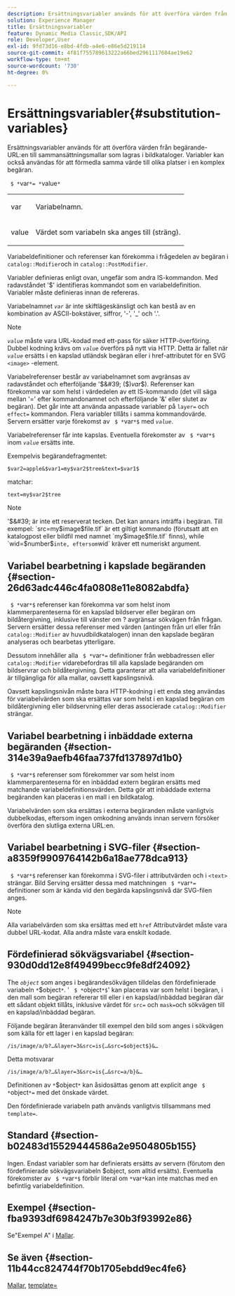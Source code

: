 ```yaml
---
description: Ersättningsvariabler används för att överföra värden från begärande-URL:en till sammansättningsmallar som lagras i bildkataloger. Variabler kan också användas för att förmedla samma värde till olika platser i en komplex begäran.
solution: Experience Manager
title: Ersättningsvariabler
feature: Dynamic Media Classic,SDK/API
role: Developer,User
exl-id: 9fd73d16-e8bd-4fdb-a4e6-e86e5d219114
source-git-commit: 4f81f755789613222a66bed2961117604ae19e62
workflow-type: tm+mt
source-wordcount: '730'
ht-degree: 0%

---
```


# Ersättningsvariabler{#substitution-variables}

Ersättningsvariabler används för att överföra värden från begärande-URL:en till sammansättningsmallar som lagras i bildkataloger. Variabler kan också användas för att förmedla samma värde till olika platser i en komplex begäran.

` $ *`var`*= *`value`*`

<table id="simpletable_EFEC66C23CE949EFACDC415A954DF323"> 
 <tr class="strow"> 
  <td class="stentry"> <p> <span class="codeph"> <span class="varname"> var </span> </span> </p> </td> 
  <td class="stentry"> <p>Variabelnamn. </p> </td> 
 </tr> 
 <tr class="strow"> 
  <td class="stentry"> <p> <span class="codeph"> <span class="varname"> value </span> </span> </p> </td> 
  <td class="stentry"> <p>Värdet som variabeln ska anges till (sträng). </p> </td> 
 </tr> 
</table>

Variabeldefinitioner och referenser kan förekomma i frågedelen av begäran i `catalog::Modifier`och in `catalog::PostModifier`.

Variabler definieras enligt ovan, ungefär som andra IS-kommandon. Med radavståndet &#39;$&#39; identifieras kommandot som en variabeldefinition. Variabler måste definieras innan de refereras.

Variabelnamnet *`var`* är inte skiftlägeskänsligt och kan bestå av en kombination av ASCII-bokstäver, siffror, &#39;-&#39;, &#39;_&#39; och &#39;.&#39;.

>[!NOTE]
>
>*`value`* måste vara URL-kodad med ett-pass för säker HTTP-överföring. Dubbel kodning krävs om *`value`* överförs på nytt via HTTP. Detta är fallet när *`value`* ersätts i en kapslad utländsk begäran eller i href-attributet för en SVG `<image>` -element.

Variabelreferenser består av variabelnamnet som avgränsas av radavståndet och efterföljande &#39;$&#39; ($)*var*$). Referenser kan förekomma var som helst i värdedelen av ett IS-kommando (det vill säga mellan &#39;=&#39; efter kommandonamnet och efterföljande &#39;&amp;&#39; eller slutet av begäran). Det går inte att använda anpassade variabler på `layer=` och `effect=` kommandon. Flera variabler tillåts i samma kommandovärde. Servern ersätter varje förekomst av ` $ *`var`*$` med *`value`*.

Variabelreferenser får inte kapslas. Eventuella förekomster av ` $ *`var`*$` inom *`value`* ersätts inte.

Exempelvis begärandefragmentet:

`$var2=apple&$var1=my$var2$tree&text=$var1$`

matchar:

`text=my$var2$tree`

>[!NOTE]
>
>&#39;$&#39; är inte ett reserverat tecken. Det kan annars inträffa i begäran. Till exempel: `src=my$image$file.tif` är ett giltigt kommando (förutsatt att en katalogpost eller bildfil med namnet `my$image$file.tif` finns), while `wid=$number$` inte, eftersom `wid` kräver ett numeriskt argument.

## Variabel bearbetning i kapslade begäranden {#section-26d63adc446c4fa0808e11e8082abdfa}

` $ *`var`*$` referenser kan förekomma var som helst inom klammerparenteserna för en kapslad bildserver eller begäran om bildåtergivning, inklusive till vänster om ? avgränsar sökvägen från frågan. Servern ersätter dessa referenser med värden (antingen från url eller från `catalog::Modifier` av huvudbildkatalogen) innan den kapslade begäran analyseras och bearbetas ytterligare.

Dessutom innehåller alla ` $ *`var`*=` definitioner från webbadressen eller `catalog::Modifier` vidarebefordras till alla kapslade begäranden om bildservrar och bildåtergivning. Detta garanterar att alla variabeldefinitioner är tillgängliga för alla mallar, oavsett kapslingsnivå.

Oavsett kapslingsnivån måste bara HTTP-kodning i ett enda steg användas för variabelvärden som ska ersättas var som helst i en kapslad begäran om bildåtergivning eller bildservning eller deras associerade `catalog::Modifier` strängar.

## Variabel bearbetning i inbäddade externa begäranden {#section-314e39a9aefb46faa737fd137897d1b0}

` $ *`var`*$` referenser som förekommer var som helst inom klammerparenteserna för en inbäddad extern begäran ersätts med matchande variabeldefinitionsvärden. Detta gör att inbäddade externa begäranden kan placeras i en mall i en bildkatalog.

Variabelvärden som ska ersättas i externa begäranden måste vanligtvis dubbelkodas, eftersom ingen omkodning används innan servern försöker överföra den slutliga externa URL:en.

## Variabel bearbetning i SVG-filer {#section-a8359f9909764142b6a18ae778dca913}

` $ *`var`*$` referenser kan förekomma i SVG-filer i attributvärden och i `<text>` strängar. Bild Serving ersätter dessa med matchningen ` $ *`var`*=` definitioner som är kända vid den begärda kapslingsnivå där SVG-filen anges.

>[!NOTE]
>
>Alla variabelvärden som ska ersättas med ett `href` Attributvärdet måste vara dubbel URL-kodat. Alla andra måste vara enskilt kodade.

## Fördefinierad sökvägsvariabel {#section-930d0dd12e8f49499becc9fe8df24092}

The *`object`* som anges i begärandesökvägen tilldelas den fördefinierade variabeln `*`$object`*`. &#39; ` $ *`object`*$`&#39; kan placeras var som helst i begäran, i den mall som begäran refererar till eller i en kapslad/inbäddad begäran där ett sådant objekt tillåts, inklusive värdet för `src=` och `mask=`och sökvägen till en kapslad/inbäddad begäran.

Följande begäran återanvänder till exempel den bild som anges i sökvägen som källa för ett lager i en kapslad begäran:

`/is/image/a/b?…&layer=3&src=is{…&src=$object$}&…`

Detta motsvarar

`/is/image/a/b?…&layer=3&src=is{…&src=a/b}&…`

Definitionen av `*`$object`*` kan åsidosättas genom att explicit ange ` $ *`object`*=` med det önskade värdet.

Den fördefinierade variabeln path används vanligtvis tillsammans med `template=`.

## Standard {#section-b02483d15529444586a2e9504805b155}

Ingen. Endast variabler som har definierats ersätts av servern (förutom den fördefinierade sökvägsvariabeln $object, som alltid ersätts). Eventuella förekomster av ` $ *`var`*$` förblir literal om `*`var`*`kan inte matchas med en befintlig variabeldefinition.

## Exempel {#section-fba9393df6984247b7e30b3f93992e86}

Se&quot;Exempel A&quot; i [Mallar](../../../../../is-api/http-ref/image-serving-api-ref/c-http-protocol-reference/c-templates/c-templates.md#concept-3cd2d2adae0e41b2979b9640244d4d3e).

## Se även {#section-11b44cc824744f70b1705ebdd9ec4fe6}

[Mallar](../../../../../is-api/http-ref/image-serving-api-ref/c-http-protocol-reference/c-templates/c-templates.md#concept-3cd2d2adae0e41b2979b9640244d4d3e), [template=](../../../../../is-api/http-ref/image-serving-api-ref/c-http-protocol-reference/c-command-reference/r-template.md#reference-3beccaa462a64bf0ba867e5c8fd0bd14)
